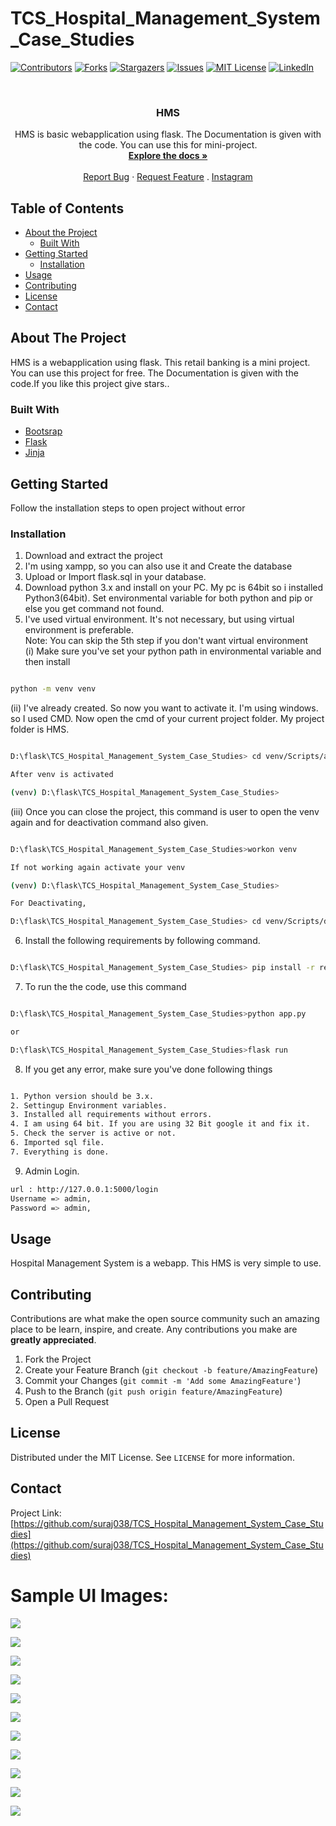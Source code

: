# TCS_Hospital_Management_System_Case_Studies


[![Contributors][contributors-shield]][contributors-url]
[![Forks][forks-shield]][forks-url]
[![Stargazers][stars-shield]][stars-url]
[![Issues][issues-shield]][issues-url]
[![MIT License][license-shield]][license-url]
[![LinkedIn][linkedin-shield]][linkedin-url]



<!-- PROJECT LOGO -->
<br />
<p align="center">
  <h3 align="center">HMS</h3>

  <p align="center">
HMS is basic webapplication using flask. The Documentation is given with the code. You can use this for mini-project.
    <br />
    <a href="https://github.com/suraj038/TCS_Hospital_Management_System_Case_Studies"><strong>Explore the docs »</strong></a>
    <br />
    <br />
    <a href="https://github.com/suraj038/TCS_Hospital_Management_System_Case_Studies/issues">Report Bug</a>
    ·
    <a href="https://github.com/suraj038/TCS_Hospital_Management_System_Case_Studies/issues">Request Feature</a>
    .
    <a href="https://www.instagram.com/surajsurya038/">Instagram</a>
  </p>
</p>



<!-- TABLE OF CONTENTS -->
## Table of Contents

* [About the Project](#about-the-project)
  * [Built With](#built-with)
* [Getting Started](#getting-started)
  * [Installation](#installation)
* [Usage](#usage)
* [Contributing](#contributing)
* [License](#license)
* [Contact](#contact)



<!-- ABOUT THE PROJECT -->
## About The Project
  
HMS is a webapplication using flask. This retail banking is a mini project. You can
use this project for free. The Documentation is given with the code.If you like this project give stars..


### Built With

* [Bootsrap](https://getbootstrap.com/)
* [Flask](https://flask.palletsprojects.com/en/1.1.x/)
* [Jinja](https://jinja.palletsprojects.com/en/2.11.x/)

## Getting Started

Follow the installation steps to open project without error

### Installation
 
1. Download and extract the project
2. I'm using xampp, so you can also use it and Create the database
3. Upload or Import flask.sql in your database. 
4. Download python 3.x and install on your PC. My pc is 64bit so i installed Python3(64bit). Set environmental variable for both python and pip or else you get command not found.
5. I've used virtual environment. It's not necessary, but using virtual environment is preferable.  
Note: You can skip the 5th step if you don't want virtual environment  
(i) Make sure you've set your python path in environmental variable and then install 
```sh

python -m venv venv

```
(ii) I've already created. So now you want to activate it. I'm using windows. so I used CMD. Now open the cmd of your current project folder. My project folder is HMS.
```sh

D:\flask\TCS_Hospital_Management_System_Case_Studies> cd venv/Scripts/activate

After venv is activated

(venv) D:\flask\TCS_Hospital_Management_System_Case_Studies>

```
(iii) Once you can close the project, this command is user to open the venv again and for deactivation command also given.
```sh

D:\flask\TCS_Hospital_Management_System_Case_Studies>workon venv

If not working again activate your venv

(venv) D:\flask\TCS_Hospital_Management_System_Case_Studies>

For Deactivating,

D:\flask\TCS_Hospital_Management_System_Case_Studies> cd venv/Scripts/deactivate

```
6. Install the following requirements by following command.
```sh

D:\flask\TCS_Hospital_Management_System_Case_Studies> pip install -r requirements.txt

```
7. To run the the code, use this command 
```sh

D:\flask\TCS_Hospital_Management_System_Case_Studies>python app.py

or

D:\flask\TCS_Hospital_Management_System_Case_Studies>flask run

```

8. If you get any error, make sure you've done following things 
```sh

1. Python version should be 3.x.
2. Settingup Environment variables.
3. Installed all requirements without errors.
4. I am using 64 bit. If you are using 32 Bit google it and fix it.
5. Check the server is active or not.
6. Imported sql file.
7. Everything is done.
```
9. Admin Login.
```sh
url : http://127.0.0.1:5000/login
Username => admin,
Password => admin,

```
<!-- USAGE EXAMPLES -->
## Usage

Hospital Management System is a webapp. This HMS is very simple to use.

<!-- CONTRIBUTING -->
## Contributing

Contributions are what make the open source community such an amazing place to be learn, inspire, and create. Any contributions you make are **greatly appreciated**.

1. Fork the Project
2. Create your Feature Branch (`git checkout -b feature/AmazingFeature`)
3. Commit your Changes (`git commit -m 'Add some AmazingFeature'`)
4. Push to the Branch (`git push origin feature/AmazingFeature`)
5. Open a Pull Request



<!-- LICENSE -->
## License

Distributed under the MIT License. See `LICENSE` for more information.



<!-- CONTACT -->
## Contact

Project Link: [https://github.com/suraj038/TCS_Hospital_Management_System_Case_Studies](https://github.com/suraj038/TCS_Hospital_Management_System_Case_Studies)




<!-- MARKDOWN LINKS & IMAGES -->
[contributors-shield]: https://img.shields.io/github/contributors/dhina016/HMS.svg?style=flat-square
[contributors-url]: https://github.com/dhina016/HMS/graphs/contributors
[forks-shield]: https://img.shields.io/github/forks/dhina016/HMS.svg?style=flat-square
[forks-url]: https://github.com/dhina016/HMS/network/members
[stars-shield]: https://img.shields.io/github/stars/dhina016/HMS.svg?style=flat-square
[stars-url]: https://github.com/dhina016/HMS/stargazers
[issues-shield]: https://img.shields.io/github/issues/dhina016/HMS.svg?style=flat-square
[issues-url]: https://github.com/dhina016/HMS/issues
[license-shield]: https://img.shields.io/github/license/dhina016/HMS.svg?style=flat-square
[license-url]: https://github.com/dhina016/HMS/blob/master/LICENSE.txt
[linkedin-shield]: https://img.shields.io/badge/-LinkedIn-black.svg?style=flat-square&logo=linkedin&colorB=555
[linkedin-url]: https://www.linkedin.com/in/dhina016/
[ss1]: screenshot/ss1.PNG
[ss2]: screenshot/ss2.PNG
[ss3]: screenshot/ss3.PNG
[ss4]: screenshot/ss4.PNG
[ss5]: screenshot/ss5.PNG
[ss6]: screenshot/ss6.PNG
[ss7]: screenshot/ss7.PNG
[ss8]: screenshot/ss8.PNG
[ss9]: screenshot/ss9.PNG
[ss10]: screenshot/ss10.PNG
[ss11]: screenshot/ss11.PNG
[ss12]: screenshot/ss12.PNG
[ss13]: screenshot/ss13.PNG
[ss14]: screenshot/ss14.PNG
[ss15]: screenshot/ss15.PNG
[ss16]: screenshot/ss16.PNG
[ss17]: screenshot/ss17.PNG
[ss18]: screenshot/ss18.PNG
[ss19]: screenshot/ss19.PNG
[ss20]: screenshot/ss20.PNG
[ss21]: screenshot/ss21.PNG

# Sample UI Images:

![](https://github.com/suraj038/TCS_Hospital_Management_System_Case_Studies/blob/master/screenshots/Screenshot%20(218).png)

![](https://github.com/suraj038/TCS_Hospital_Management_System_Case_Studies/blob/master/screenshots/Screenshot%20(219).png)

![](https://github.com/suraj038/TCS_Hospital_Management_System_Case_Studies/blob/master/screenshots/Screenshot%20(221).png)

![](https://github.com/suraj038/TCS_Hospital_Management_System_Case_Studies/blob/master/screenshots/Screenshot%20(222).png)

![](https://github.com/suraj038/TCS_Hospital_Management_System_Case_Studies/blob/master/screenshots/Screenshot%20(223).png)

![](https://github.com/suraj038/TCS_Hospital_Management_System_Case_Studies/blob/master/screenshots/Screenshot%20(224).png)

![](https://github.com/suraj038/TCS_Hospital_Management_System_Case_Studies/blob/master/screenshots/Screenshot%20(226).png)

![](https://github.com/suraj038/TCS_Hospital_Management_System_Case_Studies/blob/master/screenshots/Screenshot%20(227).png)

![](https://github.com/suraj038/TCS_Hospital_Management_System_Case_Studies/blob/master/screenshots/Screenshot%20(228).png)

![](https://github.com/suraj038/TCS_Hospital_Management_System_Case_Studies/blob/master/screenshots/Screenshot%20(229).png)

![](https://github.com/suraj038/TCS_Hospital_Management_System_Case_Studies/blob/master/screenshots/Screenshot%20(225).png)


